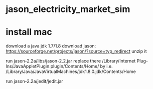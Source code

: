 # jason_electricity_market_sim

# install mac
download a java jdk 1.7/1.8
download jason: https://sourceforge.net/projects/jason/?source=typ_redirect
unzip it

run jason-2.2a/libs/jason-2.2.jar
replace there
/Library/Internet Plug-Ins/JavaAppletPlugin.plugin/Contents/Home/
by i.e.
/Library/Java/JavaVirtualMachines/jdk1.8.0.jdk/Contents/Home

run jason-2.2a/jedit/jedit.jar






